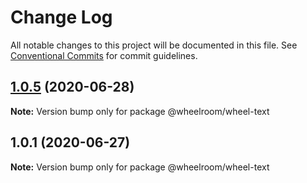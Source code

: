 # Change Log

All notable changes to this project will be documented in this file.
See [Conventional Commits](https://conventionalcommits.org) for commit guidelines.

## [1.0.5](https://github.com/wheelroom/wheelroom/compare/@wheelroom/wheel-text@1.0.1...@wheelroom/wheel-text@1.0.5) (2020-06-28)

**Note:** Version bump only for package @wheelroom/wheel-text





## 1.0.1 (2020-06-27)

**Note:** Version bump only for package @wheelroom/wheel-text
